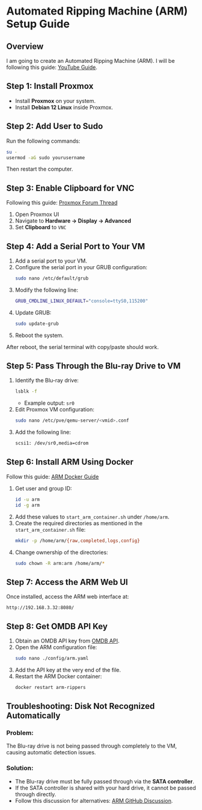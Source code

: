 # Automated Ripping Machine (ARM) Setup Guide

## Overview
I am going to create an Automated Ripping Machine (ARM). I will be following this guide: [YouTube Guide](https://www.youtube.com/watch?v=wPWx6GISIhY&t=706s).

## Step 1: Install Proxmox

- Install **Proxmox** on your system.
- Install **Debian 12 Linux** inside Proxmox.

## Step 2: Add User to Sudo

Run the following commands:
```sh
su -
usermod -aG sudo yourusername
```
Then restart the computer.

## Step 3: Enable Clipboard for VNC
Following this guide: [Proxmox Forum Thread](https://forum.proxmox.com/threads/tl-dr-for-getting-novnc-copy-paste-clipboard-sharing-working-with-ubuntu-24-guest.159051/)

1. Open Proxmox UI
2. Navigate to **Hardware → Display → Advanced**
3. Set **Clipboard** to `VNC`

## Step 4: Add a Serial Port to Your VM

1. Add a serial port to your VM.
2. Configure the serial port in your GRUB configuration:
   ```sh
   sudo nano /etc/default/grub
   ```
3. Modify the following line:
   ```sh
   GRUB_CMDLINE_LINUX_DEFAULT="console=ttyS0,115200"
   ```
4. Update GRUB:
   ```sh
   sudo update-grub
   ```
5. Reboot the system.

After reboot, the serial terminal with copy/paste should work.

## Step 5: Pass Through the Blu-ray Drive to VM

1. Identify the Blu-ray drive:
   ```sh
   lsblk -f
   ```
   - Example output: `sr0`
2. Edit Proxmox VM configuration:
   ```sh
   sudo nano /etc/pve/qemu-server/<vmid>.conf
   ```
3. Add the following line:
   ```sh
   scsi1: /dev/sr0,media=cdrom
   ```

## Step 6: Install ARM Using Docker

Follow this guide: [ARM Docker Guide](https://github.com/automatic-ripping-machine/automatic-ripping-machine/wiki/docker)

1. Get user and group ID:
   ```sh
   id -u arm
   id -g arm
   ```
2. Add these values to `start_arm_container.sh` under `/home/arm`.
3. Create the required directories as mentioned in the `start_arm_container.sh` file:
   ```sh
   mkdir -p /home/arm/{raw,completed,logs,config}
   ```
4. Change ownership of the directories:
   ```sh
   sudo chown -R arm:arm /home/arm/*
   ```

## Step 7: Access the ARM Web UI

Once installed, access the ARM web interface at:
```
http://192.168.3.32:8080/
```

## Step 8: Get OMDB API Key

1. Obtain an OMDB API key from [OMDB API](https://www.omdbapi.com/apikey.aspx).
2. Open the ARM configuration file:
   ```sh
   sudo nano ./config/arm.yaml
   ```
3. Add the API key at the very end of the file.
4. Restart the ARM Docker container:
   ```sh
   docker restart arm-rippers
   ```

## Troubleshooting: Disk Not Recognized Automatically

### Problem:
The Blu-ray drive is not being passed through completely to the VM, causing automatic detection issues.

### Solution:
- The Blu-ray drive must be fully passed through via the **SATA controller**.
- If the SATA controller is shared with your hard drive, it cannot be passed through directly.
- Follow this discussion for alternatives: [ARM GitHub Discussion](https://github.com/automatic-ripping-machine/automatic-ripping-machine/discussions/965).


